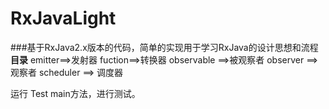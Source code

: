 # RxJavaLight
###基于RxJava2.x版本的代码，简单的实现用于学习RxJava的设计思想和流程
**目录**
emitter==>发射器
fuction==>转换器
observable ==>被观察者
observer ==>观察者
scheduler ==> 调度器

运行 Test main方法，进行测试。
